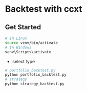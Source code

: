 # Backtest with ccxt

## Get Started

```zsh
# In Linux
source venv/bin/activate
# In Windows
venv\Scripts\activate
```

- select type

```zsh
# portfolio_backtest.py
python portfolio_backtest.py
# strategy
python strategy_backtest.py
```
